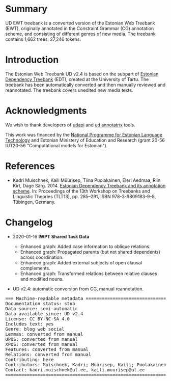 # Summary

UD EWT treebank is a converted version of the Estonian Web Treebank (EWT), originally annotated in the Constraint Grammar (CG) annotation scheme, and consisting of different genres of new media. The treebank contains 1,662 trees, 27,246 tokens.


# Introduction

The Estonian Web Treebank UD v2.4 is based on the subpart of [Estonian Dependency Treebank](https://github.com/EstSyntax/) (EDT), created at the University of Tartu. The treebank has been automatically converted and then manually reviewed and reannotated.
The treebank covers unedited new media texts.


# Acknowledgments

We wish to thank developers of [udapi](http://udapi.github.io/) and [ud annotatrix](https://github.com/jonorthwash/ud-annotatrix) tools.

This work was financed by the [National Programme for Estonian Language Technology](https://www.keeletehnoloogia.ee/en?set_language=en) and Estonian Ministery of Education and Research (grant 20-56 IUT20-56 "Computational models for Estonian").

# References

* Kadri Muischnek, Kaili Müürisep, Tiina Puolakainen, Eleri Aedmaa, Riin Kirt, Dage Särg.  2014.
  [Estonian Dependency Treebank and its annotation scheme](http://tlt13.sfs.uni-tuebingen.de/tlt13-proceedings.pdf). In: Proceedings of the 13th Workshop on Treebanks and Linguistic Theories (TLT13), pp. 285–291, ISBN 978-3-9809183-9-8, Tübingen, Germany.

 
# Changelog

* 2020-01-16 **IWPT Shared Task Data**
  * Enhanced graph: Added case information to oblique relations.
  * Enhanced graph: Propagated parents (but not shared dependents) across coordination.
  * Enhanced graph: Added external subjects of open clausal complements.
  * Enhanced graph: Transformed relations between relative clauses and modified nouns.

* UD v2.4: automatic conversion from CG, manual reannotation.

<pre>
=== Machine-readable metadata =================================================
Documentation status: stub
Data source: semi-automatic
Data available since: UD v2.4
License: CC BY-NC-SA 4.0
Includes text: yes
Genre: blog web social
Lemmas: converted from manual
UPOS: converted from manual
XPOS: converted from manual
Features: converted from manual
Relations: converted from manual
Contributing: here
Contributors: Muischnek, Kadri; Müürisep, Kaili; Puolakainen, Tiina; Särg, Dage
Contact: kadri.muischnek@ut.ee, kaili.muurisep@ut.ee
===============================================================================
</pre>
